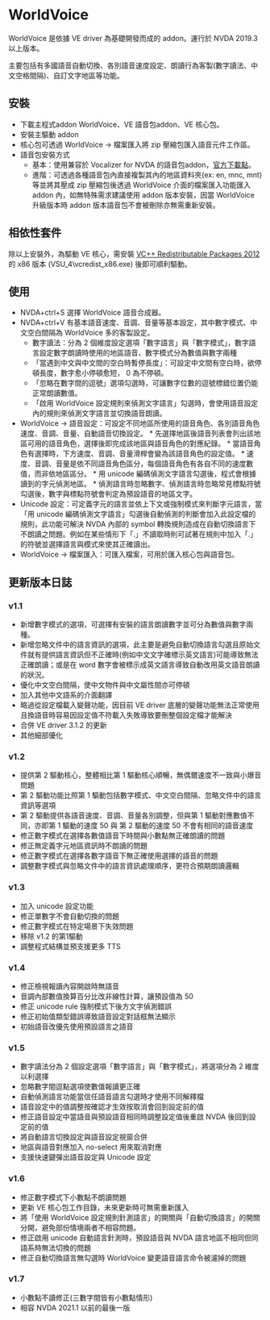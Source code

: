 # WorldVoice

WorldVoice 是依據 VE driver 為基礎開發而成的 addon。運行於 NVDA 2019.3 以上版本。

主要包括有多國語音自動切換、各別語音速度設定、朗讀行為客製(數字讀法、中文空格間隔)、自訂文字地區等功能。

## 安裝

*	下載主程式addon WorldVoice、VE 語音包addon、VE 核心包。
*	安裝主驅動 addon
*	核心包可透過 WorldVoice -> 檔案匯入將 zip 壓縮包匯入語音元件工作區。
*	語音包安裝方式
	*	基本：使用兼容於 Vocalizer for NVDA 的語音包addon，[官方下載點](https://vocalizer-nvda.com/downloads)。
	*	進階：可透過各種語音包內直接複製其內的地區資料夾(ex: en, mnc, mnt)等並將其壓成 zip 壓縮包後透過 WorldVoice 介面的檔案匯入功能匯入 addon 內，如無特殊需求建議使用 addon 版本安裝，因當 WorldVoice 升級版本時 addon 版本語音包不會被刪除亦無需重新安裝。

## 相依性套件

除以上安裝外，為驅動 VE 核心，需安裝 [VC++ Redistributable Packages 2012](https://www.microsoft.com/en-US/download/details.aspx?id=30679)的 x86 版本 (VSU_4\vcredist_x86.exe) 後即可順利驅動。

## 使用

*	NVDA+ctrl+S 選擇 WorldVoice 語音合成器。
*	NVDA+ctrl+V 有基本語音速度、音調、音量等基本設定，其中數字模式、中文空白間隔為 WorldVoice 多的客製設定。
	*	數字讀法：分為 2 個維度設定選項「數字語言」與「數字模式」，數字語言設定數字朗讀時使用的地區語音、數字模式分為數值與數字兩種
	*	「當遇到中文與中文間的空白時暫停長度」：可設定中文間有空白時，欲停頓長度，數字愈小停頓愈短， 0 為不停頓。
	*	「忽略在數字間的逗號」選項勾選時，可讓數字位數的逗號標錯位置仍能正常朗讀數值。
	*	「啟用 WorldVoice 設定規則來偵測文字語言」勾選時，會使用語音設定內的規則來偵測文字語言並切換語音朗讀。
*	 WorldVoice -> 語音設定：可設定不同地區所使用的語音角色、各別語音角色速度、音調、音量、自動語音切換設定。
	*	先選擇地區後語音列表會列出該地區可用的語音角色，選擇後即完成該地區與語音角色的對應紀錄。
	*	當語音角色有選擇時，下方速度、音調、音量滑桿會變為該語音角色的設定值。
	*	速度、音調、音量是依不同語音角色區分，每個語音角色有各自不同的速度數值，而非依地區區分。
	*	用 unicode 編碼偵測文字語言勾選後，程式會根據讀到的字元偵測地區。
	*	偵測語言時忽略數字、偵測語言時忽略常見標點符號勾選後，數字與標點符號會判定為預設語音的地區文字。
*	 Unicode 設定：可定義字元的語言並依上下文或強制模式來判斷字元語言，當「用 unicode 編碼偵測文字語言」勾選後自動偵測的判斷會加入此設定檔的規則，此功能可解決 NVDA 內部的 symbol 轉換規則造成在自動切換語言下不朗讀之問題。例如在某些情形下「.」不讀取時則可試著在規則中加入「.」的符號並選擇語言與模式來使其正確讀出。
*	 WorldVoice -> 檔案匯入：可匯入檔案，可用於匯入核心包與語音包。

## 更新版本日誌

### v1.1

*	新增數字模式的選項，可選擇有安裝的語言朗讀數字並可分為數值與數字兩種。
*	新增忽略文件中的語言資訊的選項，此主要是避免自動切換語言勾選且原始文件就有提供語言資訊但不正確時(例如中文文字確標示英文語言)可能導致無法正確朗讀；或是在 word 數字會被標示成英文語言導致自動改用英文語音朗讀的狀況。
*	優化中文空白間隔，使中文物件與中文屬性間亦可停頓
*	加入其他中文語系的介面翻譯
*	略過從設定檔載入變聲功能，因目前 VE driver 底層的變聲功能無法正常使用且換語音時容易因設定值不符載入失敗導致要刪整個設定檔才能解決
*	合併 VE driver 3.1.2 的更新
*	其他細部優化

### v1.2

*	提供第 2 驅動核心，整體相比第 1 驅動核心順暢，無偶爾速度不一致與小爆音問題
*	第 2 驅動功能比照第 1 驅動包括數字模式、中文空白間隔、忽略文件中的語言資訊等選項
*	第 2 驅動提供各語音速度、音調、音量各別調整，但與第 1 驅動對應數值不同，亦即第 1 驅動的速度 50 與 第 2 驅動的速度 50 不會有相同的語音速度
*	修正數字模式在選擇各數值語音下時間與小數點無正確朗讀的問題
*	修正無定義字元地區資訊時不朗讀的問題
*	修正數字模式在選擇各數字語音下無正確使用選擇的語音的問題
*	調整數字模式與忽略文件中的語言資訊處理順序，更符合預期朗讀邏輯

### v1.3

*	加入 unicode 設定功能
*	修正單數字不會自動切換的問題
*	修正數字模式在特定場景下失效問題
*	移除 v1.2 的第1驅動
*	調整程式結構並預支援更多 TTS

### v1.4

*	修正檢視報讀內容開啟時無語音
*	音調內部數值換算百分比改非線性計算，讓預設值為 50
*	修正 unicode rule 強制模式下後方文字偵測錯誤
*	修正初始值類型錯誤導致語音設定對話框無法顯示
*	初始語音改優先使用預設語言之語音

### v1.5

*	數字讀法分為 2 個設定選項「數字語言」與「數字模式」，將選項分為 2 維度以利選擇
*	忽略數字間逗點選項使數值報讀更正確
*	自動偵測語言功能當信任語音語言勾選時才使用不同解釋檔
*	語音設定中的值調整按確認才生效按取消會回到設定前的值
*	修正語音設定中當語音與預設語音相同時調整設定值後重啟 NVDA 後回到設定前的值
*	將自動語言切換設定與語音設定視窗合併
*	地區與語音對應加入 no-select 用來取消對應
*	支援快速鍵彈出語音設定與 Unicode 設定

### v1.6

*	修正數字模式下小數點不朗讀問題
*	更新 VE 核心包工作目錄，未來更新時可無需重新匯入
*	將「使用 WorldVoice 設定規則針測語言」的開關與「自動切換語言」的開關分開，避免部份情境兩者不相容問題。
*	修正啟用 unicode 自動語言針測時，預設語音與 NVDA 語言地區不相同但同語系時無法切換的問題
*	修正自動切換語言無勾選時 WorldVoice 變更語音語言命令被濾掉的問題

### v1.7

*	小數點不讀修正(三數字間皆有小數點情形)
*	相容 NVDA 2021.1 以前的最後一版
